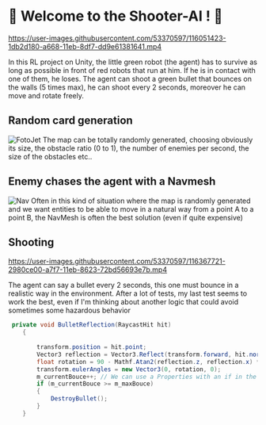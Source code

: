 # 🔫 Welcome to the Shooter-AI ! 🔫


https://user-images.githubusercontent.com/53370597/116051423-1db2d180-a668-11eb-8df7-dd9e61381641.mp4

In this RL project on Unity, the little green robot (the agent) has to survive as long as possible in front of red robots that run at him. If he is in contact with one of them, he loses. The agent can shoot a green bullet that bounces on the walls (5 times max), he can shoot every 2 seconds, moreover he can move and rotate freely.


 
## Random card generation
![FotoJet](https://user-images.githubusercontent.com/53370597/115955055-e9160d00-a4e3-11eb-8fb6-3fb8534ad366.jpg)
The map can be totally randomly generated, choosing obviously its size, the obstacle ratio (0 to 1), the number of enemies per second, the size of the obstacles etc..

## Enemy chases the agent with a Navmesh

![Nav](https://user-images.githubusercontent.com/53370597/115955179-9ee15b80-a4e4-11eb-9031-187e0668fb2b.PNG)
Often in this kind of situation where the map is randomly generated and we want entities to be able to move in a natural way from a point A to a point B, the NavMesh is often the best solution (even if quite expensive)

## Shooting
https://user-images.githubusercontent.com/53370597/116367721-2980ce00-a7f7-11eb-8623-72bd56693e7b.mp4

The agent can say a bullet every 2 seconds, this one must bounce in a realistic way in the environment.
After a lot of tests, my last test seems to work the best, even if I'm thinking about another logic that could avoid sometimes some hazardous behavior
```csharp
 private void BulletReflection(RaycastHit hit)
    {
       
        transform.position = hit.point;  
        Vector3 reflection = Vector3.Reflect(transform.forward, hit.normal);
        float rotation = 90 - Mathf.Atan2(reflection.z, reflection.x) * Mathf.Rad2Deg;
        transform.eulerAngles = new Vector3(0, rotation, 0);
        m_currentBouce++; // We can use a Properties with an if in the set
        if (m_currentBouce >= m_maxBouce)
        {
            DestroyBullet();
        }
    }
```
